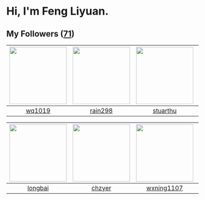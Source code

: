 # Hi, I'm Feng Liyuan.

## My Followers ([71](https://github.com/SunRunAway?tab=followers))

| <img src="https://avatars3.githubusercontent.com/u/9254545?v=4" width="150" height="150" /> | <img src="https://avatars0.githubusercontent.com/u/20725525?v=4" width="150" height="150" /> | <img src="https://avatars1.githubusercontent.com/u/16526001?v=4" width="150" height="150" /> | <img src="https://avatars3.githubusercontent.com/u/619331?v=4" width="150" height="150" /> |
| :-----------------------------------------------------------------------------------------: | :------------------------------------------------------------------------------------------: | :------------------------------------------------------------------------------------------: | :----------------------------------------------------------------------------------------: |
|                             [wq1019](https://github.com/wq1019)                             |                             [rain298](https://github.com/rain298)                            |                            [stuarthu](https://github.com/stuarthu)                           |                         [justmao945](https://github.com/justmao945)                        |

| <img src="https://avatars1.githubusercontent.com/u/1204301?v=4" width="150" height="150" /> | <img src="https://avatars0.githubusercontent.com/u/1464115?v=4" width="150" height="150" /> | <img src="https://avatars0.githubusercontent.com/u/42286315?v=4" width="150" height="150" /> | <img src="https://avatars0.githubusercontent.com/u/7368838?v=4" width="150" height="150" /> |
| :-----------------------------------------------------------------------------------------: | :-----------------------------------------------------------------------------------------: | :------------------------------------------------------------------------------------------: | :-----------------------------------------------------------------------------------------: |
|                            [longbai](https://github.com/longbai)                            |                             [chzyer](https://github.com/chzyer)                             |                          [wxning1107](https://github.com/wxning1107)                         |                        [tangjun1990](https://github.com/tangjun1990)                        |